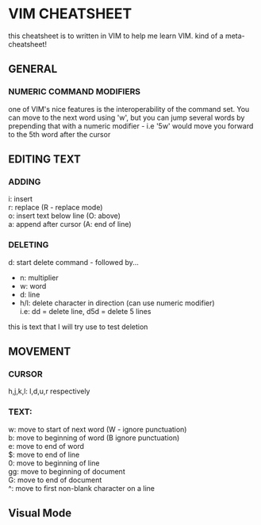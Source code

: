 # VIM CHEATSHEET

this cheatsheet is to written in VIM to help me learn VIM.
kind of a meta-cheatsheet!


## GENERAL

### NUMERIC COMMAND MODIFIERS

one of VIM's nice features is the interoperability of the command set. 
You can move to the next word using 'w', but you can jump several words
by prepending that with a numeric modifier - i.e '5w' would move you 
forward to the 5th word after the cursor


## EDITING TEXT

### ADDING  

i: insert  
r: replace (R - replace mode)  
o: insert text below line (O: above)  
a: append after cursor (A: end of line)  

### DELETING

d: start delete command - followed by...
- n: multiplier  
- w: word  
- d: line  
- h/l: delete character in direction (can use numeric modifier)  
i.e: dd = delete line, d5d = delete 5 lines  


this is  text that I will try use to test deletion

## MOVEMENT

### CURSOR

h,j,k,l: l,d,u,r respectively

### TEXT:
w: move to start of next word (W - ignore punctuation)  
b: move to beginning of word (B ignore punctuation)  
e: move to end of word  
$: move to end of line  
0: move to beginning of line  
gg: move to beginning of document  
G: move to end of document  
^: move to first non-blank character on a line  


## Visual Mode


